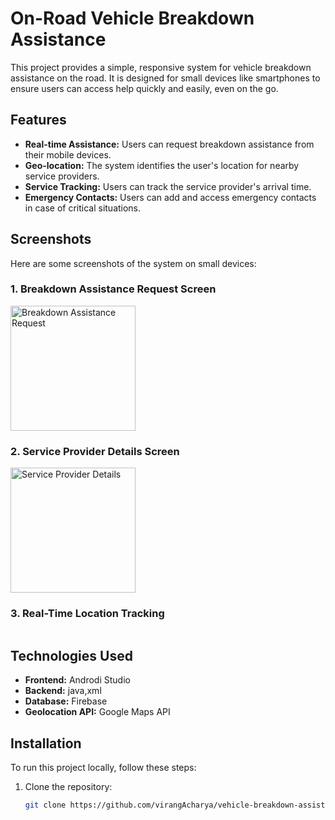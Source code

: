 # On-Road Vehicle Breakdown Assistance

This project provides a simple, responsive system for vehicle breakdown assistance on the road. It is designed for small devices like smartphones to ensure users can access help quickly and easily, even on the go.

## Features
- **Real-time Assistance:** Users can request breakdown assistance from their mobile devices.
- **Geo-location:** The system identifies the user's location for nearby service providers.
- **Service Tracking:** Users can track the service provider's arrival time.
- **Emergency Contacts:** Users can add and access emergency contacts in case of critical situations.

## Screenshots

Here are some screenshots of the system on small devices:

### 1. Breakdown Assistance Request Screen
<img src="https://user-images.githubusercontent.com/104147123/183482124-864bd68b-e260-46ed-8c6f-566169951508.jpg" alt="Breakdown Assistance Request" width="200px">

### 2. Service Provider Details Screen
<img src="https://user-images.githubusercontent.com/104147123/183482139-ca7ef926-3162-4850-a740-a9c0fc85f451.jpg" alt="Service Provider Details" width="200px">

### 3. Real-Time Location Tracking
<img src="https://user-images.githubusercontent.com/104147123/183482152-fea425ef-084b-47ba-9892-f35dde7eb477.jpg" alt="Real-Time Location Tracking" width="00px">

## Technologies Used
- **Frontend:** Androdi Studio
- **Backend:** java,xml
- **Database:** Firebase 
- **Geolocation API:** Google Maps API

## Installation

To run this project locally, follow these steps:

1. Clone the repository:

   ```bash
   git clone https://github.com/virangAcharya/vehicle-breakdown-assistance.git
